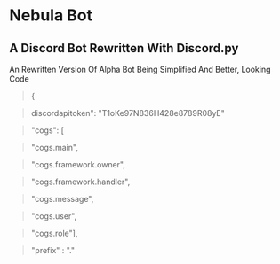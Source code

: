 # Nebula Bot

## A Discord Bot Rewritten With Discord.py

An Rewritten Version Of Alpha Bot Being Simplified And Better, Looking Code

>{

>discordapitoken": "T1oKe97N836H428e8789R08yE"

>"cogs": [

>"cogs.main",

>"cogs.framework.owner",

>"cogs.framework.handler",

>"cogs.message",

>"cogs.user",

>"cogs.role"],

>"prefix" : "."